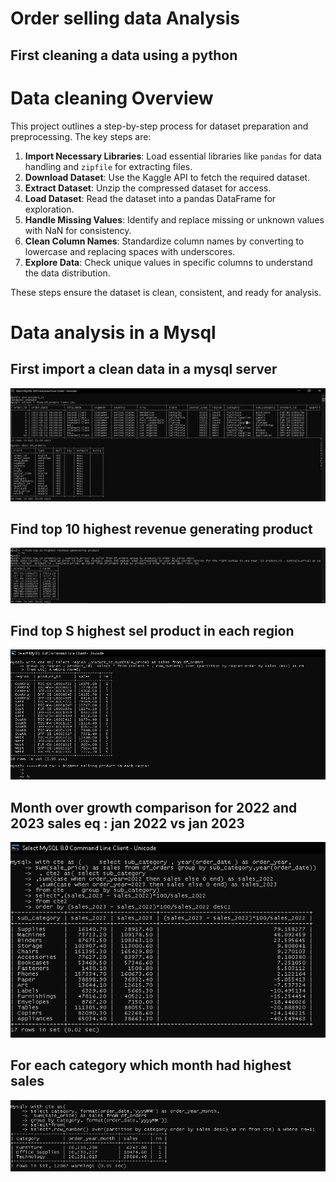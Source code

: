 # Order selling data Analysis
## First cleaning a data using a python 
# Data cleaning Overview

This project outlines a step-by-step process for dataset preparation and preprocessing. The key steps are:

1. **Import Necessary Libraries**: Load essential libraries like `pandas` for data handling and `zipfile` for extracting files.
2. **Download Dataset**: Use the Kaggle API to fetch the required dataset.
3. **Extract Dataset**: Unzip the compressed dataset for access.
4. **Load Dataset**: Read the dataset into a pandas DataFrame for exploration.
5. **Handle Missing Values**: Identify and replace missing or unknown values with NaN for consistency.
6. **Clean Column Names**: Standardize column names by converting to lowercase and replacing spaces with underscores.
7. **Explore Data**: Check unique values in specific columns to understand the data distribution.

These steps ensure the dataset is clean, consistent, and ready for analysis.

# Data analysis in a Mysql 
## First import a clean data in a mysql server
![](https://github.com/komalshahu/-Order_sell_data_Analysis/blob/main/import.png)

## Find top 10 highest revenue generating product
![](https://github.com/komalshahu/-Order_sell_data_Analysis/blob/main/top10.png)

## Find top S highest sel product in each region
![](https://github.com/komalshahu/-Order_sell_data_Analysis/blob/main/top5.png)

## Month over growth comparison for 2022 and 2023 sales eq : jan 2022 vs jan 2023
![](https://github.com/komalshahu/-Order_sell_data_Analysis/blob/main/compare.png)

## For each category which month had highest sales
![](https://github.com/komalshahu/-Order_sell_data_Analysis/blob/main/month.png)

